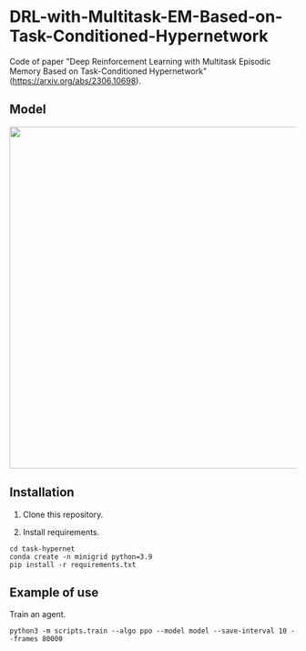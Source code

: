 # DRL-with-Multitask-EM-Based-on-Task-Conditioned-Hypernetwork

Code of paper "Deep Reinforcement Learning with Multitask Episodic Memory Based on Task-Conditioned Hypernetwork"(https://arxiv.org/abs/2306.10698).

## Model

<img src="https://github.com/ygjin11/DRL-with-Multitask-EM-Based-on-Task-Conditioned-Hypernetwork/blob/main/modelarc.png" width="600px" />

## Installation

1. Clone this repository.

2. Install requirements.
```
cd task-hypernet
conda create -n minigrid python=3.9
pip install -r requirements.txt
```

## Example of use

Train an agent.
```
python3 -m scripts.train --algo ppo --model model --save-interval 10 --frames 80000
```

